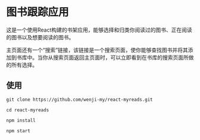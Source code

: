 # 图书跟踪应用

这是一个使用React构建的书架应用，能够选择和归类你阅读过的图书、正在阅读的图书以及想要阅读的图书。

主页面还有一个“搜索”链接，该链接是一个搜索页面，使你能够查找图书并将其添加到书库中。当你从搜索页面返回主页面时，可以立即看到在书库的搜索页面所做的所有选择。

## 使用

```
git clone https://github.com/wenji-my/react-myreads.git

cd react-myreads

npm install

npm start

```
